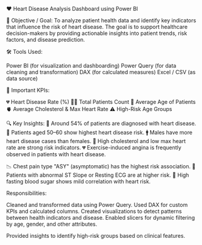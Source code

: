 ❤️ Heart Disease Analysis Dashboard using Power BI

🎯 Objective / Goal:
To analyze patient health data and identify key indicators that influence the risk of heart disease. The goal is to support healthcare decision-makers by providing actionable insights into patient trends, risk factors, and disease prediction.

🛠️ Tools Used:

Power BI (for visualization and dashboarding)
Power Query (for data cleaning and transformation)
DAX (for calculated measures)
Excel / CSV (as data source)

📌 Important KPIs:

💔 Heart Disease Rate (%)
👨‍⚕️ Total Patients Count
🧓 Average Age of Patients
🫀 Average Cholesterol & Max Heart Rate
⚠️ High-Risk Age Groups

🔍 Key Insights:
🔴 Around 54% of patients are diagnosed with heart disease.
👵 Patients aged 50–60 show highest heart disease risk.
🚹 Males have more heart disease cases than females.
💉 High cholesterol and low max heart rate are strong risk indicators.
💔 Exercise-induced angina is frequently observed in patients with heart disease.

📉 Chest pain type "ASY" (asymptomatic) has the highest risk association.
🔬 Patients with abnormal ST Slope or Resting ECG are at higher risk.
🧪 High fasting blood sugar shows mild correlation with heart risk.

Responsibilities:

Cleaned and transformed data using Power Query.
Used DAX for custom KPIs and calculated columns.
Created visualizations to detect patterns between health indicators and disease.
Enabled slicers for dynamic filtering by age, gender, and other attributes.

Provided insights to identify high-risk groups based on clinical features.

